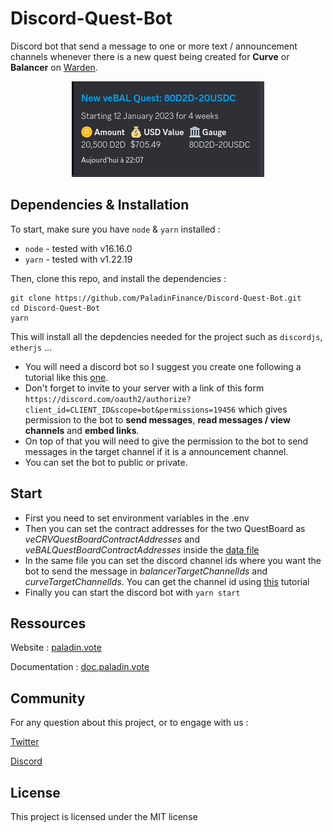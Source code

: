 # Discord-Quest-Bot

Discord bot that send a message to one or more text / announcement channels whenever there is a new quest being created for **Curve** or **Balancer** on [Warden](https://github.com/PaladinFinance/Warden-Quest).

<div align="center">
  <img src=".github/assets/paladin-bot-message-example.png" />
</div>

## Dependencies & Installation

To start, make sure you have `node` & `yarn` installed : 
* `node` - tested with v16.16.0
* `yarn` - tested with v1.22.19

Then, clone this repo, and install the dependencies : 

```
git clone https://github.com/PaladinFinance/Discord-Quest-Bot.git
cd Discord-Quest-Bot
yarn
```

This will install all the depdencies needed for the project such as `discordjs`, `etherjs` ...

- You will need a discord bot so I suggest you create one following a tutorial like this [one](https://www.xda-developers.com/how-to-create-discord-bot/).
- Don't forget to invite to your server with a link of this form `https://discord.com/oauth2/authorize?client_id=CLIENT_ID&scope=bot&permissions=19456` which gives permission to the bot to **send messages**, **read messages / view channels** and **embed links**.
- On top of that you will need to give the permission to the bot to send messages in the target channel if it is a announcement channel.
- You can set the bot to public or private.

## Start

- First you need to set environment variables in the .env
- Then you can set the contract addresses for the two QuestBoard as *veCRVQuestBoardContractAddresses* and *veBALQuestBoardContractAddresses* inside the [data file](./src/data/data.json)
- In the same file you can set the discord channel ids where you want the bot to send the message in *balancerTargetChannelIds* and *curveTargetChannelIds*. You can get the channel id using [this](https://turbofuture.com/internet/Discord-Channel-ID) tutorial
- Finally you can start the discord bot with `yarn start`

## Ressources

Website : [paladin.vote](https://.paladin.vote)

Documentation : [doc.paladin.vote](https://doc.paladin.vote)


## Community

For any question about this project, or to engage with us :

[Twitter](https://twitter.com/Paladin_vote)

[Discord](https://discord.com/invite/esZhmTbKHc)

## License 

This project is licensed under the MIT license